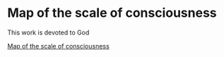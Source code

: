 # Map of the scale of consciousness

This work is devoted to God

[Map of the scale of consciousness](https://sanjosolutions.github.io/map-of-the-scale-of-consciousness/)
